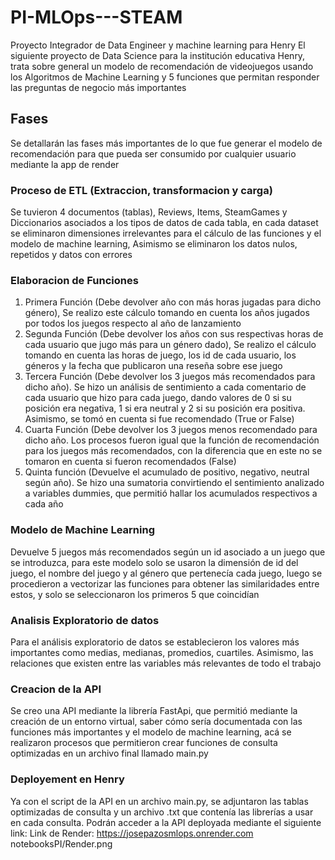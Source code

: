 # PI-MLOps---STEAM
Proyecto Integrador de Data Engineer y machine learning para Henry
El siguiente proyecto de Data Science para la institución educativa Henry, trata sobre general un modelo de recomendación de videojuegos usando los Algoritmos de Machine Learning y 5 funciones que permitan responder las preguntas de negocio más importantes
## Fases
Se detallarán las fases más importantes de lo que fue generar el modelo de recomendación para que pueda ser consumido por cualquier usuario mediante la app de render
### Proceso de ETL (Extraccion, transformacion y carga)
Se tuvieron 4 documentos (tablas), Reviews, Items, SteamGames y Diccionarios asociados a los tipos de datos de cada tabla, en cada dataset se eliminaron dimensiones irrelevantes para el cálculo de las funciones y el modelo de machine learning, Asimismo se eliminaron los datos nulos, repetidos y datos con errores
### Elaboracion de Funciones 
1. Primera Función (Debe devolver año con más horas jugadas para dicho género), Se realizo este cálculo tomando en cuenta los años jugados por todos los juegos respecto al año de lanzamiento
2. Segunda Función (Debe devolver los años con sus respectivas horas de cada usuario que jugo más para un género dado), Se realizo el cálculo tomando en cuenta las horas de juego, los id de cada usuario, los géneros y la fecha que publicaron una reseña sobre ese juego
3. Tercera Función (Debe devolver los 3 juegos más recomendados para dicho año). Se hizo un análisis de sentimiento a cada comentario de cada usuario que hizo para cada juego, dando valores de 0 si su posición era negativa, 1 si era neutral y 2 si su posición era positiva. Asimismo, se tomó en cuenta si fue recomendado (True or False)
4. Cuarta Función (Debe devolver los 3 juegos menos recomendado para dicho año. Los procesos fueron igual que la función de recomendación para los juegos más recomendados, con la diferencia que en este no se tomaron en cuenta si fueron recomendados (False)
5. Quinta función (Devuelve el acumulado de positivo, negativo, neutral según año). Se hizo una sumatoria convirtiendo el sentimiento analizado a variables dummies, que permitió hallar los acumulados respectivos a cada año
### Modelo de Machine Learning
Devuelve 5 juegos más recomendados según un id asociado a un juego que se introduzca, para este modelo solo se usaron la dimensión de id del juego, el nombre del juego y al género que pertenecía cada juego, luego se procedieron a vectorizar las funciones para obtener las similaridades entre estos, y solo se seleccionaron los primeros 5 que coincidían
### Analisis Exploratorio de datos
Para el análisis exploratorio de datos se establecieron los valores más importantes como medias, medianas, promedios, cuartiles. Asimismo, las relaciones que existen entre las variables más relevantes de todo el trabajo
### Creacion de la API
Se creo una API mediante la librería FastApi, que permitió mediante la creación de un entorno virtual, saber cómo sería documentada con las funciones más importantes y el modelo de machine learning, acá se realizaron procesos que permitieron crear funciones de consulta optimizadas en un archivo final llamado main.py
### Deployement en Henry
Ya con el script de la API en un archivo main.py, se adjuntaron las tablas optimizadas de consulta y un archivo .txt que contenía las librerías a usar en cada consulta. Podrán acceder a la API deployada mediante el siguiente link:
Link de Render: https://josepazosmlops.onrender.com
notebooksPI/Render.png
